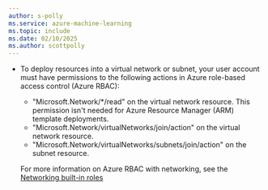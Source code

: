 ```yaml
---
author: s-polly
ms.service: azure-machine-learning
ms.topic: include
ms.date: 02/10/2025
ms.author: scottpolly
---
```


+ To deploy resources into a virtual network or subnet, your user account must have permissions to the following actions in Azure role-based access control (Azure RBAC):

    - "Microsoft.Network/*/read" on the virtual network resource. This permission isn't needed for Azure Resource Manager (ARM) template deployments.
    - "Microsoft.Network/virtualNetworks/join/action" on the virtual network resource.
    - "Microsoft.Network/virtualNetworks/subnets/join/action" on the subnet resource.
    
    For more information on Azure RBAC with networking, see the [Networking built-in roles](/azure/role-based-access-control/built-in-roles#networking)